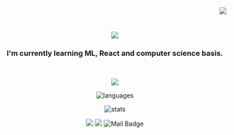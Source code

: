 <div align="right">
  <img src="https://komarev.com/ghpvc/?username=imtribute12&color=9bee59" />
</div>
<h1 align="center">
  <a href="https://github.com/imtribute12">
    <img src="https://readme-typing-svg.herokuapp.com?size=36&color=9bee59&center=true&multiline=true&width=500&height=100&lines=Hi!+%F0%9F%91%8B;I'm+Seda+%F0%9F%98%8A">
  </a>
</h1>

<h3 align="center">I'm currently learning ML, React and computer science basis. </h3>
<br>


<div align="center">

  <p align="center">
  <img src="https://github-readme-streak-stats.herokuapp.com/?user=imtribute12&theme=hacker&date_format=M%20j%5B%2C%20Y%5D)%5D(https://git.io/streak-stats" />
   
  <p align="center">
  <img src="https://github-readme-stats.vercel.app/api/top-langs?username=imtribute12&theme=chartreuse-dark&show_icons=true&cache_seconds=1800&locale=en&layout=compact" alt="languages" />
    
  <p align="center">
  <img src="https://github-readme-stats.vercel.app/api?username=imtribute12&theme=chartreuse-dark&show_icons=true&cache_seconds=1800&locale=en&layout=compact&hide=issues,prs" alt="stats" />
  
[![](https://img.shields.io/badge/linkedin-%230077B5.svg?&style=for-the-badge&logo=linkedin&logoColor=white)](https://www.linkedin.com/in/seda-n-taskan/)
[![](https://img.shields.io/badge/Instagram-E4405F?style=for-the-badge&logo=instagram&logoColor=white)](https://www.instagram.com/iamthesnt/)
![Mail Badge](https://img.shields.io/badge/sedan.taskan@gmail.com-c14438?style=for-the-badge&logo=Gmail&logoColor=white&link=mailto:sedan.taskan@gmail.com)

</div>
</p>
